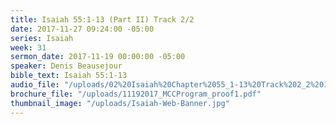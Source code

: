 ```yaml
---
title: Isaiah 55:1-13 (Part II) Track 2/2
date: 2017-11-27 09:24:00 -05:00
series: Isaiah
week: 31
sermon_date: 2017-11-19 00:00:00 -05:00
speaker: Denis Beausejour
bible_text: Isaiah 55:1-13
audio_file: "/uploads/02%20Isaiah%20Chapter%2055_1-13%20Track%202_2%201.mp3"
brochure_file: "/uploads/11192017_MCCProgram_proof1.pdf"
thumbnail_image: "/uploads/Isaiah-Web-Banner.jpg"
---
```


